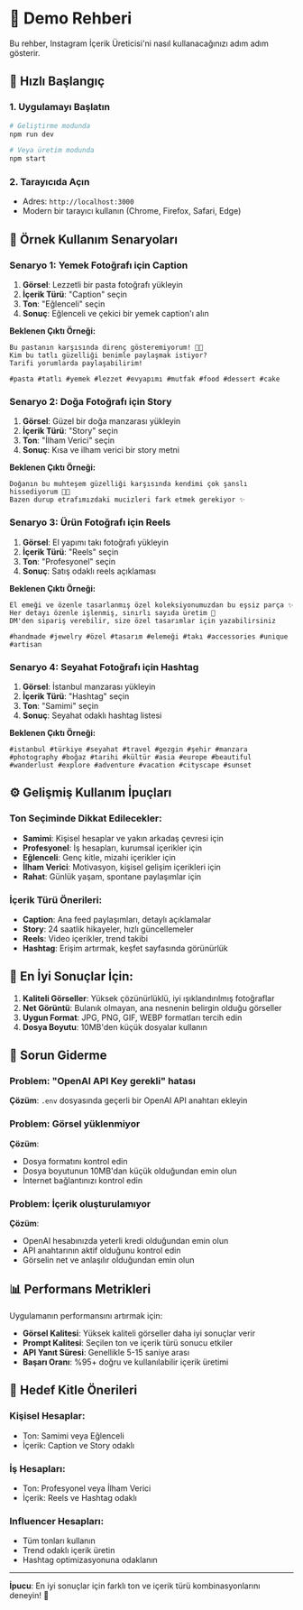 # 🎯 Demo Rehberi

Bu rehber, Instagram İçerik Üreticisi'ni nasıl kullanacağınızı adım adım gösterir.

## 🚀 Hızlı Başlangıç

### 1. Uygulamayı Başlatın
```bash
# Geliştirme modunda
npm run dev

# Veya üretim modunda
npm start
```

### 2. Tarayıcıda Açın
- Adres: `http://localhost:3000`
- Modern bir tarayıcı kullanın (Chrome, Firefox, Safari, Edge)

## 📸 Örnek Kullanım Senaryoları

### Senaryo 1: Yemek Fotoğrafı için Caption
1. **Görsel**: Lezzetli bir pasta fotoğrafı yükleyin
2. **İçerik Türü**: "Caption" seçin
3. **Ton**: "Eğlenceli" seçin
4. **Sonuç**: Eğlenceli ve çekici bir yemek caption'ı alın

**Beklenen Çıktı Örneği:**
```
Bu pastanın karşısında direnç gösteremiyorum! 🍰✨ 
Kim bu tatlı güzelliği benimle paylaşmak istiyor? 
Tarifi yorumlarda paylaşabilirim! 

#pasta #tatlı #yemek #lezzet #evyapımı #mutfak #food #dessert #cake
```

### Senaryo 2: Doğa Fotoğrafı için Story
1. **Görsel**: Güzel bir doğa manzarası yükleyin
2. **İçerik Türü**: "Story" seçin
3. **Ton**: "İlham Verici" seçin
4. **Sonuç**: Kısa ve ilham verici bir story metni

**Beklenen Çıktı Örneği:**
```
Doğanın bu muhteşem güzelliği karşısında kendimi çok şanslı hissediyorum 🌿💚
Bazen durup etrafımızdaki mucizleri fark etmek gerekiyor ✨
```

### Senaryo 3: Ürün Fotoğrafı için Reels
1. **Görsel**: El yapımı takı fotoğrafı yükleyin
2. **İçerik Türü**: "Reels" seçin
3. **Ton**: "Profesyonel" seçin
4. **Sonuç**: Satış odaklı reels açıklaması

**Beklenen Çıktı Örneği:**
```
El emeği ve özenle tasarlanmış özel koleksiyonumuzdan bu eşsiz parça ✨
Her detayı özenle işlenmiş, sınırlı sayıda üretim 💎
DM'den sipariş verebilir, size özel tasarımlar için yazabilirsiniz 

#handmade #jewelry #özel #tasarım #elemeği #takı #accessories #unique #artisan
```

### Senaryo 4: Seyahat Fotoğrafı için Hashtag
1. **Görsel**: İstanbul manzarası yükleyin
2. **İçerik Türü**: "Hashtag" seçin
3. **Ton**: "Samimi" seçin
4. **Sonuç**: Seyahat odaklı hashtag listesi

**Beklenen Çıktı Örneği:**
```
#istanbul #türkiye #seyahat #travel #gezgin #şehir #manzara #photography #boğaz #tarihi #kültür #asia #europe #beautiful #wanderlust #explore #adventure #vacation #cityscape #sunset
```

## ⚙️ Gelişmiş Kullanım İpuçları

### Ton Seçiminde Dikkat Edilecekler:
- **Samimi**: Kişisel hesaplar ve yakın arkadaş çevresi için
- **Profesyonel**: İş hesapları, kurumsal içerikler için
- **Eğlenceli**: Genç kitle, mizahi içerikler için
- **İlham Verici**: Motivasyon, kişisel gelişim içerikleri için
- **Rahat**: Günlük yaşam, spontane paylaşımlar için

### İçerik Türü Önerileri:
- **Caption**: Ana feed paylaşımları, detaylı açıklamalar
- **Story**: 24 saatlik hikayeler, hızlı güncellemeler
- **Reels**: Video içerikler, trend takibi
- **Hashtag**: Erişim artırmak, keşfet sayfasında görünürlük

## 🎨 En İyi Sonuçlar İçin:

1. **Kaliteli Görseller**: Yüksek çözünürlüklü, iyi ışıklandırılmış fotoğraflar
2. **Net Görüntü**: Bulanık olmayan, ana nesnenin belirgin olduğu görseller
3. **Uygun Format**: JPG, PNG, GIF, WEBP formatları tercih edin
4. **Dosya Boyutu**: 10MB'den küçük dosyalar kullanın

## 🔧 Sorun Giderme

### Problem: "OpenAI API Key gerekli" hatası
**Çözüm**: `.env` dosyasında geçerli bir OpenAI API anahtarı ekleyin

### Problem: Görsel yüklenmiyor
**Çözüm**: 
- Dosya formatını kontrol edin
- Dosya boyutunun 10MB'dan küçük olduğundan emin olun
- İnternet bağlantınızı kontrol edin

### Problem: İçerik oluşturulamıyor
**Çözüm**: 
- OpenAI hesabınızda yeterli kredi olduğundan emin olun
- API anahtarının aktif olduğunu kontrol edin
- Görselin net ve anlaşılır olduğundan emin olun

## 📊 Performans Metrikleri

Uygulamanın performansını artırmak için:

- **Görsel Kalitesi**: Yüksek kaliteli görseller daha iyi sonuçlar verir
- **Prompt Kalitesi**: Seçilen ton ve içerik türü sonucu etkiler
- **API Yanıt Süresi**: Genellikle 5-15 saniye arası
- **Başarı Oranı**: %95+ doğru ve kullanılabilir içerik üretimi

## 🎯 Hedef Kitle Önerileri

### Kişisel Hesaplar:
- Ton: Samimi veya Eğlenceli
- İçerik: Caption ve Story odaklı

### İş Hesapları:
- Ton: Profesyonel veya İlham Verici
- İçerik: Reels ve Hashtag odaklı

### Influencer Hesapları:
- Tüm tonları kullanın
- Trend odaklı içerik üretin
- Hashtag optimizasyonuna odaklanın

---

**İpucu**: En iyi sonuçlar için farklı ton ve içerik türü kombinasyonlarını deneyin! 🚀